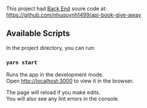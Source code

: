This project had [Back End](https://github.com/nhuquynh1499/api-book-give-away) soure code at: https://github.com/nhuquynh1499/api-book-give-away

## Available Scripts

In the project directory, you can run:

### `yarn start`

Runs the app in the development mode.<br />
Open [http://localhost:3000](http://localhost:3000) to view it in the browser.

The page will reload if you make edits.<br />
You will also see any lint errors in the console.
